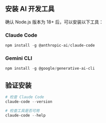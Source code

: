 ## 安装 AI 开发工具

确认 Node.js 版本为 18+ 后，可以安装以下工具：

### Claude Code

```powershell
npm install -g @anthropic-ai/claude-code
```

### Gemini CLI

```powershell
npm install -g @google/generative-ai-cli
```



## 验证安装

```powershell
# 检查 Claude Code
claude-code --version

# 检查工具是否可用
claude-code --help
```


